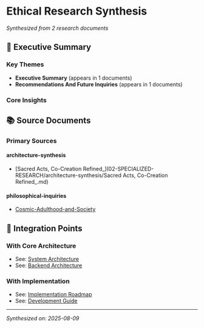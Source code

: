 # Ethical Research Synthesis

*Synthesized from 2 research documents*

## 🎯 Executive Summary

### Key Themes

- ****Executive Summary**** (appears in 1 documents)
- ****Recommendations And Future Inquiries**** (appears in 1 documents)

### Core Insights


## 📚 Source Documents

### Primary Sources


#### architecture-synthesis
- [Sacred Acts, Co-Creation Refined_](02-SPECIALIZED-RESEARCH/architecture-synthesis/Sacred Acts, Co-Creation Refined_.md)

#### philosophical-inquiries
- [Cosmic-Adulthood-and-Society](02-SPECIALIZED-RESEARCH/philosophical-inquiries/Cosmic-Adulthood-and-Society.md)

## 🔄 Integration Points

### With Core Architecture
- See: [System Architecture](../../02-ARCHITECTURE/01-SYSTEM-ARCHITECTURE.md)
- See: [Backend Architecture](../../02-ARCHITECTURE/02-BACKEND-ARCHITECTURE.md)

### With Implementation
- See: [Implementation Roadmap](../../IMPLEMENTATION_ROADMAP.md)
- See: [Development Guide](../../03-DEVELOPMENT/README.md)

---

*Synthesized on: 2025-08-09*
